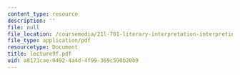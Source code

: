```yaml
---
content_type: resource
description: ''
file: null
file_location: /coursemedia/21l-701-literary-interpretation-interpreting-poetry-fall-2003/a8171cae04924a4d4f99369c590b20b9_lecture9f.pdf
file_type: application/pdf
resourcetype: Document
title: lecture9f.pdf
uid: a8171cae-0492-4a4d-4f99-369c590b20b9
---
```

